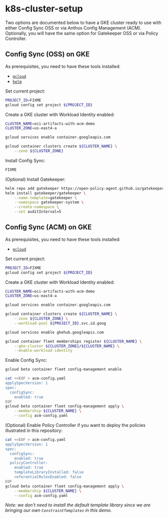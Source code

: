 # k8s-cluster-setup

Two options are documented below to have a GKE cluster ready to use with either Config Sync OSS or via Anthos Config Management (ACM). Optionally, you will have the same option for Gatekeeper OSS or via Policy Controller.

## Config Sync (OSS) on GKE

As prerequisites, you need to have these tools installed:
- [`gcloud`](https://cloud.google.com/sdk/docs/install)
- [`helm`]()

Set current project:
```bash
PROJECT_ID=FIXME
gcloud config set project ${PROJECT_ID}
```

Create a GKE cluster with Workload Identity enabled:
```bash
CLUSTER_NAME=oci-artifacts-with-acm-demo
CLUSTER_ZONE=us-east4-a

gcloud services enable container.googleapis.com

gcloud container clusters create ${CLUSTER_NAME} \
    --zone ${CLUSTER_ZONE}
```

Install Config Sync:
```bash
FIXME
```

(Optional) Install Gatekeeper:
```bash
helm repo add gatekeeper https://open-policy-agent.github.io/gatekeeper/charts
helm install gatekeeper/gatekeeper \
    --name-template=gatekeeper \
    --namespace gatekeeper-system \
    --create-namespace \
    --set auditInterval=5
```

## Config Sync (ACM) on GKE

As prerequisites, you need to have these tools installed:
- [`gcloud`](https://cloud.google.com/sdk/docs/install)

Set current project:
```bash
PROJECT_ID=FIXME
gcloud config set project ${PROJECT_ID}
```

Create a GKE cluster with Workload Identity enabled:
```bash
CLUSTER_NAME=oci-artifacts-with-acm-demo
CLUSTER_ZONE=us-east4-a

gcloud services enable container.googleapis.com

gcloud container clusters create ${CLUSTER_NAME} \
    --zone ${CLUSTER_ZONE} \
    --workload-pool ${PROJECT_ID}.svc.id.goog

gcloud services enable gkehub.googleapis.com

gcloud container fleet memberships register ${CLUSTER_NAME} \
    --gke-cluster ${CLUSTER_ZONE}/${CLUSTER_NAME} \
    --enable-workload-identity
```

Enable Config Sync:
```bash
gcloud beta container fleet config-management enable

cat <<EOF > acm-config.yaml
applySpecVersion: 1
spec:
  configSync:
    enabled: true
EOF
gcloud beta container fleet config-management apply \
    --membership ${CLUSTER_NAME} \
    --config acm-config.yaml
```

(Optional) Enable Policy Controller if you want to deploy the policies illustrated in this repository:
```bash
cat <<EOF > acm-config.yaml
applySpecVersion: 1
spec:
  configSync:
    enabled: true
  policyController:
    enabled: true
    templateLibraryInstalled: false
    referentialRulesEnabled: false
EOF
gcloud beta container fleet config-management apply \
    --membership ${CLUSTER_NAME} \
    --config acm-config.yaml
```
_Note: we don't need to install the default template library since we are bringing our own `ConstraintTemplates` in this demo._
